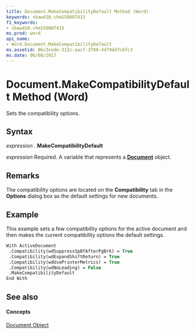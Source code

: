 ```yaml
---
title: Document.MakeCompatibilityDefault Method (Word)
keywords: vbawd10.chm158007415
f1_keywords:
- vbawd10.chm158007415
ms.prod: word
api_name:
- Word.Document.MakeCompatibilityDefault
ms.assetid: 06c3cede-312c-aacf-3780-4d79dd7c6fc3
ms.date: 06/08/2017
---
```



# Document.MakeCompatibilityDefault Method (Word)

Sets the compatibility options.


## Syntax

 _expression_ . **MakeCompatibilityDefault**

 _expression_ Required. A variable that represents a **[Document](Word.Document.md)** object.


## Remarks

The compatibility options are located on the  **Compatibility** tab in the **Options** dialog box as the default settings for new documents.


## Example

This example sets a few compatibility options for the active document and then makes the current compatibility options the default settings.


```vb
With ActiveDocument 
 .Compatibility(wdSuppressSpBfAfterPgBrk) = True 
 .Compatibility(wdExpandShiftReturn) = True 
 .Compatibility(wdUsePrinterMetrics) = True 
 .Compatibility(wdNoLeading) = False 
 .MakeCompatibilityDefault 
End With
```


## See also


#### Concepts


[Document Object](Word.Document.md)

